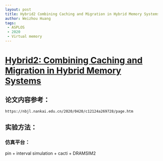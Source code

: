 ```yaml
---
layout: post
title: Hybrid2 Combining Caching and Migration in Hybrid Memory Systems
author: Weizhou Huang
tags:
 - ASPLOS
 - 2020
 - Virtual memory
---
```

# [Hybrid2: Combining Caching and Migration in Hybrid Memory Systems]()

## 论文内容参考：

    https://nbjl.nankai.edu.cn/2020/0420/c12124a269728/page.htm

## 实验方法：
### 仿真平台：
pin + interval simulation  + cacti + DRAMSIM2